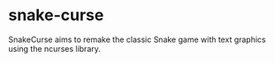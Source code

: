 snake-curse
===========

SnakeCurse aims to remake the classic Snake game with text graphics using the ncurses library.
